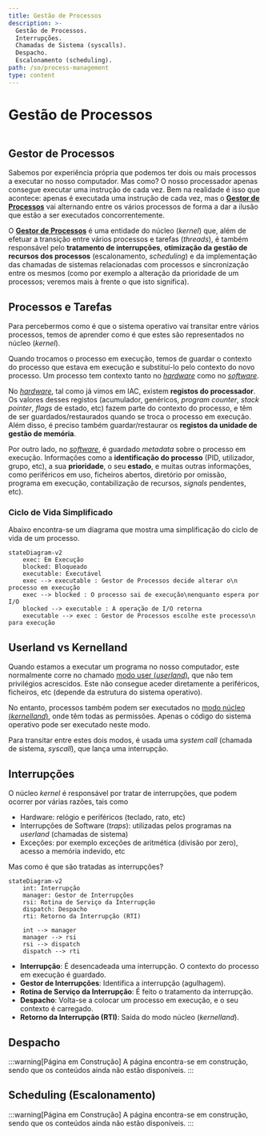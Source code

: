 ```yaml
---
title: Gestão de Processos
description: >-
  Gestão de Processos.
  Interrupções.
  Chamadas de Sistema (syscalls).
  Despacho.
  Escalonamento (scheduling).
path: /so/process-management
type: content
---
```


# Gestão de Processos

```toc

```

## Gestor de Processos

Sabemos por experiência própria que podemos ter dois ou mais processos a executar no nosso computador.
Mas como? O nosso processador apenas consegue executar uma instrução de cada vez.
Bem na realidade é isso que acontece: apenas é executada uma instrução de cada vez, mas o
[**Gestor de Processos**](color:green) vai alternando entre os vários processos de forma a dar a ilusão que estão
a ser executados concorrentemente.

O [**Gestor de Processos**](color:green) é uma entidade do núcleo (_kernel_) que, além
de efetuar a transição entre vários processos e tarefas (_threads_), é também responsável
pelo **tratamento de interrupções**, **otimização da gestão de recursos dos processos** (escalonamento, _scheduling_) e
da implementação das chamadas de sistemas relacionadas com processos e sincronização entre os mesmos
(como por exemplo a alteração da prioridade de um processos; veremos mais à frente o que isto significa).

## Processos e Tarefas

Para percebermos como é que o sistema operativo vai transitar entre vários processos,
temos de aprender como é que estes são representados no núcleo (_kernel_).

Quando trocamos o processo em execução, temos de guardar o contexto do processo
que estava em execução e substituí-lo pelo contexto do novo processo.
Um processo tem contexto tanto no [_hardware_](color:yellow) como no [_software_](color:pink).

No [_hardware_](color:yellow), tal como já vimos em IAC, existem **registos do processador**.
Os valores desses registos (acumulador, genéricos, _program counter_, _stack pointer_, _flags_ de estado, etc)
fazem parte do contexto do processo,
e têm de ser guardados/restaurados quando se troca o processo em execução.
Além disso, é preciso também guardar/restaurar os **registos da unidade de gestão de memória**.

Por outro lado, no [_software_](color:pink), é guardado _metadata_ sobre o processo em execução.
Informações como a **identificação do processo** (PID, utilizador, grupo, etc), a sua **prioridade**,
o seu **estado**, e muitas outras informações, como periféricos em uso, ficheiros abertos,
diretório por omissão, programa em execução, contabilização de recursos, _signals_ pendentes, etc).

### Ciclo de Vida Simplificado

Abaixo encontra-se um diagrama que mostra uma simplificação do ciclo de vida de um processo.

```mermaid
stateDiagram-v2
    exec: Em Execução
    blocked: Bloqueado
    executable: Executável
    exec --> executable : Gestor de Processos decide alterar o\n processo em execução
    exec --> blocked : O processo sai de execução\nenquanto espera por I/O
    blocked --> executable : A operação de I/O retorna
    executable --> exec : Gestor de Processos escolhe este processo\n para execução
```

## Userland vs Kernelland

Quando estamos a executar um programa no nosso computador, este normalmente corre
no chamado [modo user (_userland_)](color:green), que não tem privilégios acrescidos.
Este não consegue aceder diretamente a periféricos, ficheiros, etc (depende da estrutura do sistema operativo).

No entanto, processos também podem ser executados no [modo núcleo (_kernelland_)](color:red), onde
têm todas as permissões. Apenas o código do sistema operativo pode ser executado neste modo.

Para transitar entre estes dois modos, é usada uma _system call_ (chamada de sistema, _syscall_), que
lança uma interrupção.

## Interrupções

O núcleo _kernel_ é responsável por tratar de interrupções, que podem ocorrer por várias razões, tais como

- Hardware: relógio e periféricos (teclado, rato, etc)
- Interrupções de Software (_traps_): utilizadas pelos programas na _userland_ (chamadas de sistema)
- Exceções: por exemplo exceções de aritmética (divisão por zero), acesso a memória indevido, etc

Mas como é que são tratadas as interrupções?

```mermaid
stateDiagram-v2
    int: Interrupção
    manager: Gestor de Interrupções
    rsi: Rotina de Serviço da Interrupção
    dispatch: Despacho
    rti: Retorno da Interrupção (RTI)

    int --> manager
    manager --> rsi
    rsi --> dispatch
    dispatch --> rti
```

- **Interrupção**: É desencadeada uma interrupção. O contexto do processo em execução é guardado.
- **Gestor de Interrupções**: Identifica a interrupção (agulhagem).
- **Rotina de Serviço da Interrupção**: É feito o tratamento da interrupção.
- **Despacho**: Volta-se a colocar um processo em execução, e o seu contexto é carregado.
- **Retorno da Interrupção (RTI)**: Saída do modo núcleo (_kernelland_).

## Despacho

:::warning[Página em Construção]
A página encontra-se em construção, sendo que os conteúdos ainda não estão disponíveis.
:::

## Scheduling (Escalonamento)

:::warning[Página em Construção]
A página encontra-se em construção, sendo que os conteúdos ainda não estão disponíveis.
:::
